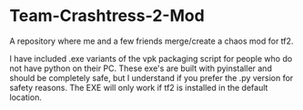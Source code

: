 # Team-Crashtress-2-Mod
A repository where me and a few friends merge/create a chaos mod for tf2.

I have included .exe variants of the vpk packaging script for people who do not have python on their PC. These exe's are built with pyinstaller and should be completely safe, but I understand if you prefer the .py version for safety reasons. The EXE will only work if tf2 is installed in the default location.
